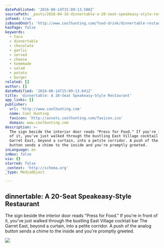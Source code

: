 ```yaml
---
datePublished: '2016-08-14T15:09:13.588Z'
sourcePath: _posts/2016-04-16-dinnertable-a-20-seat-speakeasy-style-restaurant.md
inFeed: true
isBasedOnUrl: 'http://www.coolhunting.com/food-drink/dinnertable-restaurant-east-village'
hasPage: false
keywords:
  - taco
  - dinnertable
  - chocolate
  - garlic
  - served
  - cheese
  - homemade
  - salad
  - potato
  - burger
related: []
author: []
dateModified: '2016-08-14T15:09:13.041Z'
title: 'dinnertable: A 20-Seat Speakeasy-Style Restaurant'
app_links: []
publisher:
  url: 'http://www.coolhunting.com'
  name: Cool Hunting
  favicon: 'http://assets.coolhunting.com/favicon.ico'
  domain: www.coolhunting.com
description: >-
  The sign beside the interior door reads "Press for Food." If you're in front
  of it, you've just walked through the bustling East Village cocktail bar The
  Garret East, beyond a curtain, into a petite corridor. A push of the analog
  button sends a chime to the inside and you're promptly greeted.
inLanguage: en
inNav: false
via: {}
starred: false
_context: 'http://schema.org'
_type: MediaObject

---
```

<article style=""><h1>dinnertable: A 20-Seat Speakeasy-Style Restaurant</h1><p>The sign beside the interior door reads "Press for Food." If you're in front of it, you've just walked through the bustling East Village cocktail bar The Garret East, beyond a curtain, into a petite corridor. A push of the analog button sends a chime to the inside and you're promptly greeted.</p><img src="http://assets.coolhunting.com/coolhunting/2016/04/08/large_Dinnertable-Taco-Thumb.jpg" /></article>